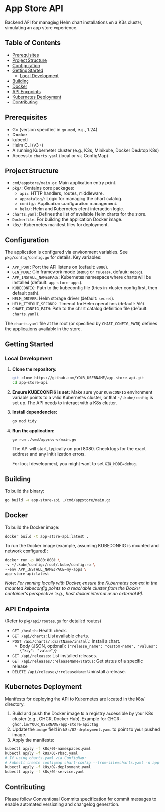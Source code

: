 # App Store API

Backend API for managing Helm chart installations on a K3s cluster, simulating an app store experience.

## Table of Contents

- [Prerequisites](#prerequisites)
- [Project Structure](#project-structure)
- [Configuration](#configuration)
- [Getting Started](#getting-started)
    - [Local Development](#local-development)
- [Building](#building)
- [Docker](#docker)
- [API Endpoints](#api-endpoints)
- [Kubernetes Deployment](#kubernetes-deployment)
- [Contributing](#contributing)

## Prerequisites

- Go (version specified in `go.mod`, e.g., 1.24)
- Docker
- kubectl
- Helm CLI (v3+)
- A running Kubernetes cluster (e.g., K3s, Minikube, Docker Desktop K8s)
- Access to `charts.yaml` (local or via ConfigMap)

## Project Structure

- `cmd/appstore/main.go`: Main application entry point.
- `pkg/`: Contains core packages:
    - `api/`: HTTP handlers, routes, middleware.
    - `appcatalog/`: Logic for managing the chart catalog.
    - `config/`: Application configuration management.
    - `helm/`: Helm and Kubernetes client interaction logic.
- `charts.yaml`: Defines the list of available Helm charts for the store.
- `Dockerfile`: For building the application Docker image.
- `k8s/`: Kubernetes manifest files for deployment.

## Configuration

The application is configured via environment variables. See `pkg/config/config.go` for details. Key variables:

- `APP_PORT`: Port the API listens on (default: `8080`).
- `GIN_MODE`: Gin framework mode (`debug` or `release`, default: `debug`).
- `APP_INSTALL_NAMESPACE`: Kubernetes namespace where charts will be installed (default: `app-store-apps`).
- `KUBECONFIG`: Path to the kubeconfig file (tries in-cluster config first, then default path).
- `HELM_DRIVER`: Helm storage driver (default: `secret`).
- `HELM_TIMEOUT_SECONDS`: Timeout for Helm operations (default: `300`).
- `CHART_CONFIG_PATH`: Path to the chart catalog definition file (default: `charts.yaml`).

The `charts.yaml` file at the root (or specified by `CHART_CONFIG_PATH`) defines the applications available in the store.

## Getting Started

### Local Development

1. **Clone the repository:**
   ```bash
   git clone https://github.com/YOUR_USERNAME/app-store-api.git
   cd app-store-api
   ```

2. **Ensure KUBECONFIG is set:**
   Make sure your `KUBECONFIG` environment variable points to a valid Kubernetes cluster, or that `~/.kube/config` is
   set up. The API needs to interact with a K8s cluster.

3. **Install dependencies:**
   ```bash
   go mod tidy
   ```

4. **Run the application:**
   ```bash
   go run ./cmd/appstore/main.go
   ```
   The API will start, typically on port 8080. Check logs for the exact address and any initialization errors.

   For local development, you might want to set `GIN_MODE=debug`.

## Building

To build the binary:

```bash
go build -o app-store-api ./cmd/appstore/main.go
```

## Docker

To build the Docker image:

```bash
docker build -t app-store-api:latest .
```

To run the Docker image (example, assuming KUBECONFIG is mounted and network configured):

```bash
docker run -p 8080:8080 \
-v ~/.kube/config:/root/.kube/config:ro \
--env APP_INSTALL_NAMESPACE=my-apps \
app-store-api:latest
```

*Note: For running locally with Docker, ensure the Kubernetes context in the mounted kubeconfig points to a reachable
cluster from the Docker container's perspective (e.g., host.docker.internal or an external IP).*

## API Endpoints

(Refer to `pkg/api/routes.go` for detailed routes)

- `GET /health`: Health check.
- `GET /api/charts`: List available charts.
- `POST /api/charts/:chartName/install`: Install a chart.
    - Body (JSON, optional): `{"release_name": "custom-name", "values": {"key": "value"}}`
- `GET /api/releases`: List installed releases.
- `GET /api/releases/:releaseName/status`: Get status of a specific release.
- `DELETE /api/releases/:releaseName`: Uninstall a release.

## Kubernetes Deployment

Manifests for deploying the API to Kubernetes are located in the k8s/ directory.

1. Build and push the Docker image to a registry accessible by your K8s cluster (e.g., GHCR, Docker Hub).
   Example for GHCR: `ghcr.io/YOUR_USERNAME/app-store-api:tag`
2. Update the `image` field in `k8s/02-deployment.yaml` to point to your pushed image.
3. Apply the manifests:

```bash
kubectl apply -f k8s/00-namespaces.yaml
kubectl apply -f k8s/01-rbac.yaml
# If using charts.yaml via ConfigMap:
# kubectl create configmap chart-config --from-file=charts.yaml -n app-store-api
kubectl apply -f k8s/02-deployment.yaml
kubectl apply -f k8s/03-service.yaml
```

## Contributing

Please follow Conventional Commits specification for commit messages to enable automated versioning and changelog
generation.